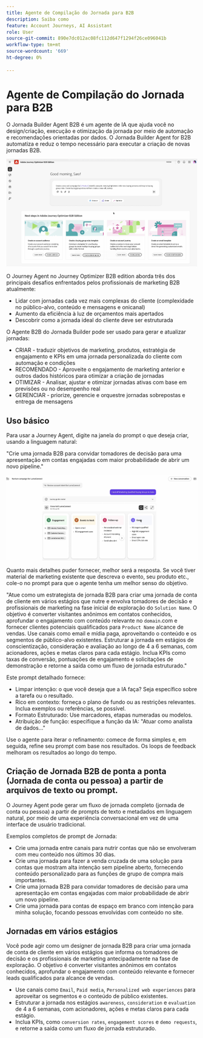 ```yaml
---
title: Agente de Compilação do Jornada para B2B
description: Saiba como
feature: Account Journeys, AI Assistant
role: User
source-git-commit: 890e7dc012ac08fc112d647f1294f26ce096041b
workflow-type: tm+mt
source-wordcount: '669'
ht-degree: 0%

---
```


# Agente de Compilação do Jornada para B2B

O Jornada Builder Agent B2B é um agente de IA que ajuda você no design/criação, execução e otimização da jornada por meio de automação e recomendações orientadas por dados. O Jornada Builder Agent for B2B automatiza e reduz o tempo necessário para executar a criação de novas jornadas B2B.

![Prompt B2B do Agente do Construtor de Jornada](assets/journey-agent-prompt.png)

O Journey Agent no Journey Optimizer B2B edition aborda três dos principais desafios enfrentados pelos profissionais de marketing B2B atualmente:

* Lidar com jornadas cada vez mais complexas do cliente (complexidade no público-alvo, conteúdo e mensagens e onicanal)
* Aumento da eficiência à luz de orçamentos mais apertados
* Descobrir como a jornada ideal do cliente deve ser estruturada

O Agente B2B do Jornada Builder pode ser usado para gerar e atualizar jornadas:

* CRIAR - traduzir objetivos de marketing, produtos, estratégia de engajamento e KPIs em uma jornada personalizada do cliente com automação e condições
* RECOMENDADO - Aproveite o engajamento de marketing anterior e outros dados históricos para otimizar a criação de jornadas
* OTIMIZAR - Analisar, ajustar e otimizar jornadas ativas com base em previsões ou no desempenho real
* GERENCIAR - priorize, gerencie e orquestre jornadas sobrepostas e entrega de mensagens

## Uso básico

Para usar a Journey Agent, digite na janela do prompt o que deseja criar, usando a linguagem natural:

&quot;Crie uma jornada B2B para convidar tomadores de decisão para uma apresentação em contas engajadas com maior probabilidade de abrir um novo pipeline.&quot;

![Prompt B2B do Agente do Construtor de Jornada](assets/journey-agent-tasks.png)

Quanto mais detalhes puder fornecer, melhor será a resposta. Se você tiver material de marketing existente que descreva o evento, seu produto etc., cole-o no prompt para que o agente tenha um melhor senso do objetivo.

&quot;Atue como um estrategista de jornada B2B para criar uma jornada de conta de cliente em vários estágios que nutre e envolva tomadores de decisão e profissionais de marketing na fase inicial de exploração do `Solution Name`. O objetivo é converter visitantes anônimos em contatos conhecidos, aprofundar o engajamento com conteúdo relevante no `domain`.com e fornecer clientes potenciais qualificados para `Product Name` alcance de vendas. Use canais como email e mídia paga, aproveitando o conteúdo e os segmentos de público-alvo existentes. Estruturar a jornada em estágios de conscientização, consideração e avaliação ao longo de 4 a 6 semanas, com acionadores, ações e metas claros para cada estágio. Inclua KPIs como taxas de conversão, pontuações de engajamento e solicitações de demonstração e retorne a saída como um fluxo de jornada estruturado.&quot;

Este prompt detalhado fornece:

* Limpar intenção: o que você deseja que a IA faça? Seja específico sobre a tarefa ou o resultado.
* Rico em contexto: forneça o plano de fundo ou as restrições relevantes. Inclua exemplos ou referências, se possível.
* Formato Estruturado: Use marcadores, etapas numeradas ou modelos.
* Atribuição de função: especifique a função da IA: &quot;Atuar como analista de dados...&quot;

Use o agente para iterar o refinamento: comece de forma simples e, em seguida, refine seu prompt com base nos resultados. Os loops de feedback melhoram os resultados ao longo do tempo.

## Criação de Jornada B2B de ponta a ponta (Jornada de conta ou pessoa) a partir de arquivos de texto ou prompt.

O Journey Agent pode gerar um fluxo de jornada completo (jornada de conta ou pessoa) a partir de prompts de texto e metadados em linguagem natural, por meio de uma experiência conversacional em vez de uma interface de usuário tradicional.

Exemplos completos de prompt de Jornada:

* Crie uma jornada entre canais para nutrir contas que não se envolveram com meu conteúdo nos últimos 30 dias.
* Crie uma jornada para fazer a venda cruzada de uma solução para contas que mostram alta intenção sem pipeline aberto, fornecendo conteúdo personalizado para as funções de grupo de compra mais importantes.
* Crie uma jornada B2B para convidar tomadores de decisão para uma apresentação em contas engajadas com maior probabilidade de abrir um novo pipeline.
* Crie uma jornada para contas de espaço em branco com intenção para minha solução, focando pessoas envolvidas com conteúdo no site.

## Jornadas em vários estágios

Você pode agir como um designer de jornada B2B para criar uma jornada de conta de cliente em vários estágios que informa os tomadores de decisão e os profissionais de marketing antecipadamente na fase de exploração.
O objetivo é converter visitantes anônimos em contatos conhecidos, aprofundar o engajamento com conteúdo relevante e fornecer leads qualificados para alcance de vendas.

* Use canais como `Email`, `Paid media`, `Personalized web experiences` para aproveitar os segmentos e o conteúdo de público existentes.
* Estruturar a jornada nos estágios `awareness`, `consideration` e `evaluation` de 4 a 6 semanas, com acionadores, ações e metas claros para cada estágio.
* Inclua KPIs, como `conversion rates`, `engagement scores` e `demo requests`, e retorne a saída como um fluxo de jornada estruturado.
